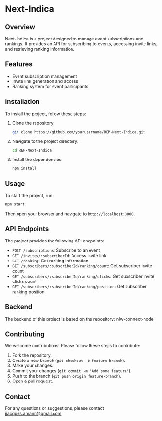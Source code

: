 # Next-Indica

## Overview
Next-Indica is a project designed to manage event subscriptions and rankings. It provides an API for subscribing to events, accessing invite links, and retrieving ranking information.

## Features
- Event subscription management
- Invite link generation and access
- Ranking system for event participants

## Installation
To install the project, follow these steps:

1. Clone the repository:
    ```bash
    git clone https://github.com/yourusername/REP-Next-Indica.git
    ```
2. Navigate to the project directory:
    ```bash
    cd REP-Next-Indica
    ```
3. Install the dependencies:
    ```bash
    npm install
    ```

## Usage
To start the project, run:
```bash
npm start
```
Then open your browser and navigate to `http://localhost:3000`.

## API Endpoints
The project provides the following API endpoints:

- `POST /subscriptions`: Subscribe to an event
- `GET /invites/:subscriberId`: Access invite link
- `GET /ranking`: Get ranking information
- `GET /subscribers/:subscriberId/ranking/count`: Get subscriber invite count
- `GET /subscribers/:subscriberId/ranking/clicks`: Get subscriber invite clicks count
- `GET /subscribers/:subscriberId/ranking/position`: Get subscriber ranking position

## Backend
The backend of this project is based on the repository: [nlw-connect-node](https://github.com/rocketseat-education/nlw-connect-node/)

## Contributing
We welcome contributions! Please follow these steps to contribute:

1. Fork the repository.
2. Create a new branch (`git checkout -b feature-branch`).
3. Make your changes.
4. Commit your changes (`git commit -m 'Add some feature'`).
5. Push to the branch (`git push origin feature-branch`).
6. Open a pull request.

## Contact
For any questions or suggestions, please contact jjacques.amann@gmail.com
